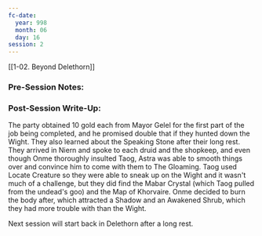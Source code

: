 ```yaml
---
fc-date:
  year: 998
  month: 06
  day: 16
session: 2
---
```

[[1-02. Beyond Delethorn]]

### Pre-Session Notes:

### Post-Session Write-Up:

The party obtained 10 gold each from Mayor Gelel for the first part of the job being completed, and he promised double that if they hunted down the Wight. They also learned about the Speaking Stone after their long rest. They arrived in Niern and spoke to each druid and the shopkeep, and even though Onme thoroughly insulted Taog, Astra was able to smooth things over and convince him to come with them to The Gloaming. Taog used Locate Creature so they were able to sneak up on the Wight and it wasn't much of a challenge, but they did find the Mabar Crystal (which Taog pulled from the undead's goo) and the Map of Khorvaire. Onme decided to burn the body after, which attracted a Shadow and an Awakened Shrub, which they had more trouble with than the Wight.

Next session will start back in Delethorn after a long rest.